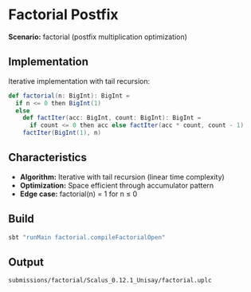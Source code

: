 # Factorial Postfix

**Scenario:** factorial (postfix multiplication optimization)

## Implementation

Iterative implementation with tail recursion:

```scala
def factorial(n: BigInt): BigInt =
  if n <= 0 then BigInt(1)
  else
    def factIter(acc: BigInt, count: BigInt): BigInt =
      if count <= 0 then acc else factIter(acc * count, count - 1)
    factIter(BigInt(1), n)
```

## Characteristics

- **Algorithm:** Iterative with tail recursion (linear time complexity)
- **Optimization:** Space efficient through accumulator pattern
- **Edge case:** factorial(n) = 1 for n ≤ 0

## Build

```bash
sbt "runMain factorial.compileFactorialOpen"
```

## Output

`submissions/factorial/Scalus_0.12.1_Unisay/factorial.uplc`
